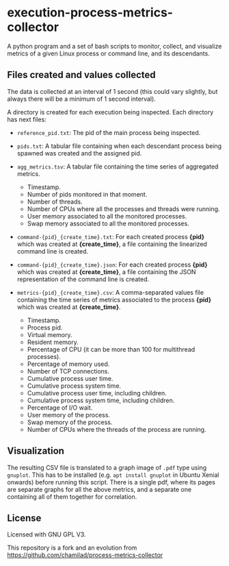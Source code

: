 # execution-process-metrics-collector
A python program and a set of bash scripts to monitor, collect, and visualize metrics of a given Linux process or command line, and its descendants.

## Files created and values collected

The data is collected at an interval of 1 second (this could vary slightly, but always there will be a minimum of 1 second interval).

A directory is created for each execution being inspected. Each directory has next files:

* `reference_pid.txt`: The pid of the main process being inspected.

* `pids.txt`: A tabular file containing when each descendant process being spawned was created and the assigned pid.

* `agg_metrics.tsv`: A tabular file containing the time series of aggregated metrics.
  * Timestamp.
  * Number of pids monitored in that moment.
  * Number of threads.
  * Number of CPUs where all the processes and threads were running.
  * User memory associated to all the monitored processes.
  * Swap memory associated to all the monitored processes.

* `command-{pid}_{create_time}.txt`: For each created process **{pid}** which was created at **{create_time}**, a file containing the linearized command line is created.

* `command-{pid}_{create_time}.json`: For each created process **{pid}** which was created at **{create_time}**, a file containing the JSON representation of the command line is created.

* `metrics-{pid}_{create_time}.csv`: A comma-separated values file containing the time series of metrics associated to the process **{pid}** which was created at **{create_time}**.
  * Timestamp.
  * Process pid.
  * Virtual memory.
  * Resident memory.
  * Percentage of CPU (it can be more than 100 for multithread processes).
  * Percentage of memory used.
  * Number of TCP connections.
  * Cumulative process user time.
  * Cumulative process system time.
  * Cumulative process user time, including children. 
  * Cumulative process system time, including children.
  * Percentage of I/O wait.
  * User memory of the process.
  * Swap memory of the process.
  * Number of CPUs where the threads of the process are running.

## Visualization
The resulting CSV file is translated to a graph image of `.pdf` type using `gnuplot`. This has to be installed (e.g. `apt install gnuplot` in Ubuntu Xenial onwards) before running this script. There is a single pdf, where its pages are separate graphs for all the above metrics, and a separate one containing all of them together for correlation.

## License
Licensed with GNU GPL V3.

This repository is a fork and an evolution from https://github.com/chamilad/process-metrics-collector
